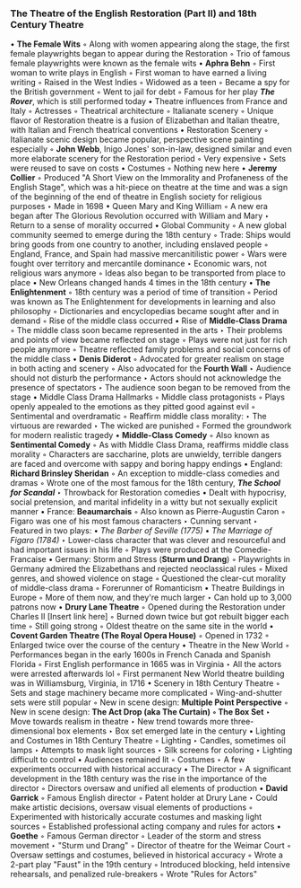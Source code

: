 ### The Theatre of the English Restoration (Part II) and 18th Century Theatre

• **The Female Wits**
	◦ Along with women appearing along the stage, the first female playwrights began to appear during the Restoration
	◦ Trio of famous female playwrights were known as the female wits
• **Aphra Behn** 
	◦ First woman to write plays in English
	◦ First woman to have earned a living writing
	◦ Raised in the West Indies
	◦ Widowed as a teen
	◦ Became a spy for the British government
	◦ Went to jail for debt
	◦ Famous for her play ***The Rover***, which is still performed today
• Theatre influences from France and Italy
	◦ Actresses
	◦ Theatrical architecture
	◦ Italianate scenery
	◦ Unique flavor of Restoration theatre is a fusion of Elizabethan and Italian theatre, with Italian and French theatrical conventions
• Restoration Scenery
	◦ Italianate scenic design became popular, perspective scene painting especially
	◦ **John Webb**, Inigo Jones' son-in-law, designed similar and even more elaborate scenery for the Restoration period
	◦ Very expensive
		‣ Sets were reused to save on costs
• Costumes
	◦ Nothing new here
• **Jeremy Collier**
	◦ Produced "A Short View on the Immorality and Profaneness of the English Stage", which was a hit-piece on theatre at the time and was a sign of the beginning of the end of theatre in English society for religious purposes
		‣ Made in 1698
• Queen Mary and King William
	◦ A new era began after The Glorious Revolution occurred with William and Mary
		‣ Return to a sense of morality occurred
• Global Community
	◦ A new global community seemed to emerge during the 18th century
	◦ Trade: Ships would bring goods from one country to another, including enslaved people 
	◦ England, France, and Spain had massive mercanitilistic power
	◦ Wars were fought over territory and mercantile dominance
		‣ Economic wars, not religious wars anymore 
	◦ Ideas also began to be transported from place to place
• New Orleans changed hands 4 times in the 18th century
• **The Enlightenment**
	◦ 18th century was a period of time of transition
	◦ Period was known as The Enlightenment for developments in learning and also philosophy
	◦ Dictionaries and encyclopedias became sought after and in demand
	◦ Rise of the middle class occurred
• Rise of **Middle-Class Drama**
	◦ The middle class soon became represented in the arts
		‣ Their problems and points of view became reflected on stage
	◦ Plays were not just for rich people anymore
	◦ Theatre reflected family problems and social concerns of the middle class
• **Denis Diderot** 
	◦ Advocated for greater realism on stage in both acting and scenery
	◦ Also advocated for the **Fourth Wall**
		‣ Audience should not disturb the performance
		‣ Actors should not acknowledge the presence of spectators
		‣ The audience soon began to be removed from the stage
• Middle Class Drama Hallmarks
	◦ Middle class protagonists
	◦ Plays openly appealed to the emotions as they pitted good against evil
	◦ Sentimental and overdramatic
	◦ Reaffirm middle class morality:
		‣ The virtuous are rewarded
		‣ The wicked are punished
	◦ Formed the groundwork for modern realistic tragedy
• **Middle-Class Comedy** 
	◦ Also known as **Sentimental Comedy**
	◦ As with Middle Class Drama, reaffirms middle class morality
	◦ Characters are saccharine, plots are unwieldy, terrible dangers are faced and overcome with sappy and boring happy endings
• England: **Richard Brinsley Sheridan**
	◦ An exception to middle-class comedies and dramas
	◦ Wrote one of the most famous for the 18th century, ***The School for Scandal***
		‣ Throwback for Restoration comedies
			• Dealt with hypocrisy, social pretension, and marital infidelity in a witty but not sexually explicit manner
• France: **Beaumarchais**
	◦ Also known as Pierre-Augustin Caron
	◦ Figaro was one of his most famous characters
		‣ Cunning servant
		‣ Featured in two plays:
			• *The Barber of Seville (1775)*
			• *The Marriage of Figaro (1784)*
		‣ Lower-class character that was clever and resourceful and had important issues in his life
	◦ Plays were produced at the Comedie-Francaise
• Germany: Storm and Stress (**Sturm und Drang**)
	◦ Playwrights in Germany admired the Elizabethans and rejected neoclassical rules
	◦ Mixed genres, and showed violence on stage
	◦ Questioned the clear-cut morality of middle-class drama
	◦ Forerunner of Romanticism
• Theatre Buildings in Europe
	◦ More of them now, and they're much larger
		‣ Can hold up to 3,000 patrons now
• **Drury Lane Theatre**
	◦ Opened during the Restoration under Charles II [Insert link here]
	◦ Burned down twice but got rebuilt bigger each time
	◦ Still going strong
	◦ Oldest theatre on the same site in the world
• **Covent Garden Theatre (The Royal Opera House)**
	◦ Opened in 1732
	◦ Enlarged twice over the course of the century
• Theatre in the New World
	◦ Performances began in the early 1600s in French Canada and Spanish Florida
	◦ First English performance in 1665 was in Virginia
		‣ All the actors were arrested afterwards lol
	◦ First permanent New World theatre building was in Williamsburg, Virginia, in 1716
• Scenery in 18th Century Theatre
	◦ Sets and stage machinery became more complicated
	◦ Wing-and-shutter sets were still popular
	◦ New in scene design: **Multiple Point Perspective** 
	◦ New in scene design: **The Act Drop (aka The Curtain)**
	**◦ The Box Set**
		‣ Move towards realism in theatre
		‣ New trend towards more three-dimensional box elements
		‣ Box set emerged late in the century
• Lighting and Costumes in 18th Century Theatre
	◦ Lighting
		‣ Candles, sometimes oil lamps
		‣ Attempts to mask light sources
		‣ Silk screens for coloring
		‣ Lighting difficult to control
			• Audiences remained lit
	◦ Costumes
		‣ A few experiments occurred with historical accuracy
• The Director
	◦ A significant development in the 18th century was the rise in the importance of the director
	◦ Directors oversaw and unified all elements of production
• **David Garrick**
	◦ Famous English director
	◦ Patent holder at Drury Lane
		‣ Could make artistic decisions, oversaw visual elements of productions
	◦ Experimented with historically accurate costumes and masking light sources
	◦ Established professional acting company and rules for actors
• **Goethe**
	◦ Famous German director
	◦ Leader of the storm and stress movement
		‣ "Sturm und Drang"
	◦ Director of theatre for the Weimar Court
	◦ Oversaw settings and costumes, believed in historical accuracy
	◦ Wrote a 2-part play "Faust" in the 19th century
	◦ Introduced blocking, held intensive rehearsals, and penalized rule-breakers
	◦ Wrote "Rules for Actors"   


